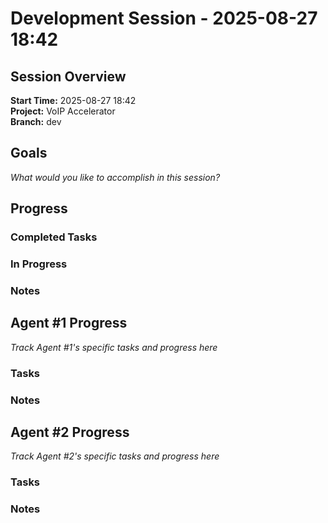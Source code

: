 # Development Session - 2025-08-27 18:42

## Session Overview
**Start Time:** 2025-08-27 18:42  
**Project:** VoIP Accelerator  
**Branch:** dev  

## Goals
*What would you like to accomplish in this session?*

## Progress

### Completed Tasks

### In Progress

### Notes

## Agent #1 Progress
*Track Agent #1's specific tasks and progress here*

### Tasks

### Notes

## Agent #2 Progress  
*Track Agent #2's specific tasks and progress here*

### Tasks

### Notes